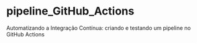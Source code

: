 # pipeline_GitHub_Actions
Automatizando a Integração Contínua: criando e testando um pipeline no GitHub Actions
